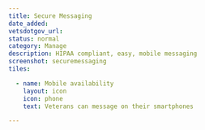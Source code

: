 ```yaml
---
title: Secure Messaging
date_added:
vetsdotgov_url:
status: normal
category: Manage
description: HIPAA compliant, easy, mobile messaging
screenshot: securemessaging
tiles:

  - name: Mobile availability
    layout: icon
    icon: phone
    text: Veterans can message on their smartphones

---
```

